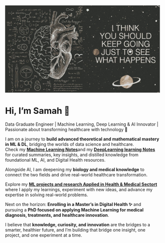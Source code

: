 
![Alt Text](https://github.com/Samah-Fquihi/Samah-Fquihi/blob/main/Image.jpeg)
# Hi, I’m Samah 👋

Data Graduate Engineer | Machine Learning, Deep Learning & AI Innovator | Passionate about transforming healthcare with technology 🌟

I am on a journey to **build advanced theoretical and mathematical mastery in ML & DL**, bridging the worlds of data science and healthcare.  
Check my [**Machine Learning Notes**](https://github.com/Samah-Fquihi/Machine-Learning-Notes)and my [**DeepLearning learning Notes**](https://github.com/Samah-Fquihi/DeepLearning-Notes) for curated summaries, key insights, and distilled knowledge from foundational ML, AI, and Digital Health resources.  

Alongside AI, I am deepening my **biology and medical knowledge** to connect the two fields and drive real-world healthcare transformation.  

Explore my [**ML projects and research Applied in Health & Medical Sectort**](https://github.com/Samah-Fquihi/ML-Projects-Research-Applied-in-Health-and-Medical-Sector) where I apply my learnings, experiment with new ideas, and advance my expertise in solving real-world problems.  

Next on the horizon: **Enrolling in a Master’s in Digital Health ✨** and pursuing a **PhD focused on applying Machine Learning for medical diagnosis, treatments, and healthcare innovation**.  

I believe that **knowledge, curiosity, and innovation** are the bridges to a smarter, healthier future,  and I’m building that bridge one insight, one project, and one experiment at a time.  



<!--
**Samah-Fquihi/Samah-Fquihi** is a ✨ _special_ ✨ repository because its `README.md` (this file) appears on your GitHub profile.

Here are some ideas to get you started:

- 🔭 I’m currently working on ...
- 🌱 I’m currently learning ...
- 👯 I’m looking to collaborate on ...
- 🤔 I’m looking for help with ...
- 💬 Ask me about ...
- 📫 How to reach me: ...
- 😄 Pronouns: ...
- ⚡ Fun fact: ...
-->
